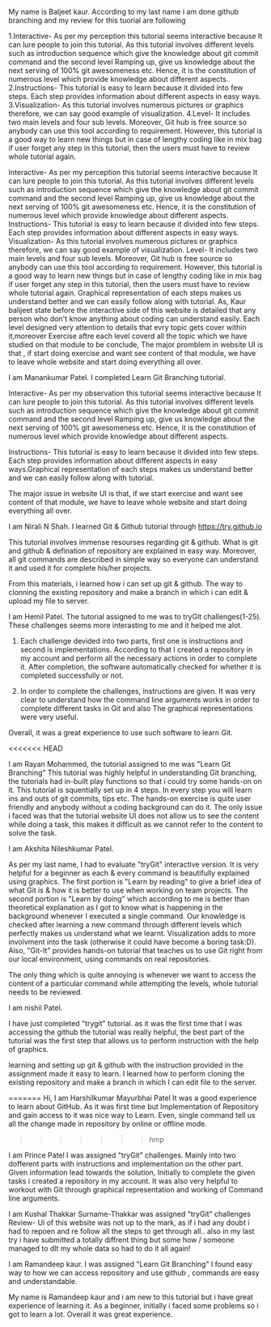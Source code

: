 My name is Baljeet kaur.
According to my last name i am done github branching and my review for this tuorial are following

1.Interactive- As per my perception this tutorial seems interactive because It can lure people to join this  tutorial. As this tutorial involves different levels such as introduction sequence which give the knowledge about git commit command and the second level Ramping up, give us knowledge about the next serving of 100% git awesomeness etc. Hence, it is the constitution of numerous level which provide knowledge about different aspects. 
2.Instructions- This tutorial is easy to learn because it divided into few steps. Each step provides information about different aspects in easy ways. 
3.Visualization- As this tutorial involves numerous pictures or graphics therefore, we can say good example of visualization. 
4.Level- It includes two main levels and four sub levels. Moreover, Git hub is free source so anybody can use this tool according to requirement.
However, this tutorial is a good way to learn new things but in case of lengthy coding like in mix bag if user forget any step in this tutorial, then the users must have to review whole tutorial again. 



Interactive- As per my perception this tutorial seems interactive because It can lure people to join this  tutorial. 
As this tutorial involves different levels such as introduction sequence which give the knowledge about git commit command and
the second level Ramping up, give us knowledge about the next serving of 100% git awesomeness etc. Hence, it is the constitution
of numerous level which provide knowledge about different aspects. 
Instructions- This tutorial is easy to learn because it divided into few steps. Each step provides information about different aspects in easy ways. 
Visualization- As this tutorial involves numerous pictures or graphics therefore, we can say good example of visualization. 
Level- It includes two main levels and four sub levels. Moreover, Git hub is free source so anybody can use this tool according to requirement.
However, this tutorial is a good way to learn new things but in case of lengthy coding like in mix bag if user forget any step in this tutorial,
then the users must have to review whole tutorial again. 
Graphical representation of each steps makes us understand better and we can easily follow along with tutorial.
As, Kaur balijeet state before the interactive side of this website is detailed that any person who don't know anything about coding can understand easily.
Each level designed very attention to details that evry topic gets cover within it,moreover Exercise aftre each level coverd all the topic which we have studied on that module
to be conclude, The major promblem in website UI is that , if start doing exercise and want see content of that module, we have to leave whole website and start doing everything all over. 


I am Manankumar Patel. I completed Learn Git Branching tutorial.

Interactive- As per my observation this tutorial seems interactive because It can lure people to join this tutorial. As this tutorial involves different levels such as introduction sequence which give the knowledge about git commit command and the second level Ramping up, give us knowledge about the next serving of 100% git awesomeness etc. Hence, it is the constitution of numerous level which provide knowledge about different aspects. 

Instructions- This tutorial is easy to learn because it divided into few steps. Each step provides information about different aspects in easy ways.Graphical representation of each steps makes us understand better and we can easily follow along with tutorial. 

The major issue in website UI is that, if we start exercise and want see content of that module, we have to leave whole website and start doing everything all over.


I am Nirali N Shah. I learned Git & Github tutorial through https://try.github.io 

This tutorial involves immense resourses regarding git & github. What is git and github & defination of repository are explained in easy way. Moreover, all git commands are described in simple way so everyone can understand it and used it for complete his/her projects.

From this materials, i learned how i can set up git & github. The way to clonning the existing repository and make a branch in which i can edit & upload my file to server.  

I am Hemil Patel. 
The tutorial assigned to me was to tryGit challenges(1-25). These challenges seems more interasting to me and it helped me alot.

1) Each challenge devided into two parts, first one is instructions and second is implementations. According to that I created a repository in my account and perform all the necessary actions in order to complete it. After completion, the software automatically checked for whether it is completed successfully or not.

2) In order to complete the challenges, instructions are given. It was very clear to understand how the command line arguments works in order to complete different tasks in Git and also The graphical representations were very useful.

Overall, it was a great experience to use such software to learn Git.

<<<<<<< HEAD

I am Rayan Mohammed, the tutorial assigned to me was "Learn Git Branching" This tutorial was highly helpful in understanding Git branching, the tutorials had in-built play functions so that i could try some hands-on on it. This tutorial is squentially set up in 4 steps. In every step you will learn ins and outs of git commits, tips etc. The hands-on exercise is quite user friendly and anybody without a coding background can do it. The only issue i faced was that the tutorial website UI does not allow us to see the content while doing a task, this makes it difficult as we cannot refer to the content to solve the task.

I am Akshita Nileshkumar Patel.

As per my last name, I had to evaluate "tryGit" interactive version. It is very helpful for a beginner as each & every command is beautifully explained using graphics. The first portion is "Learn by reading" to give a brief idea of what Git is & how it is better to use when working on team projects.
The second portion is "Learn by doing" which according to me is better than theoretical explanation as I got to know what is happening in the background whenever I executed a single command. Our knowledge is checked after learning a new command through different levels which perfectly makes us understand what we learnt. Visualization adds to more involvment into the task (otherwise it could have become a boring task:D). Also, "Git-It" provides hands-on tutorial that teaches us to use Git right from our local environment, using commands on real repositories.

The only thing which is quite annoying is whenever we want to access the content of a particular command while attempting the levels, whole tutorial needs to be reviewed.



I am nishil Patel.

I have just completed "trygit" tutorial. as it was the first time that I was accessing the github the tutorial was really helpful, the best part of the tutorial was the first step that allows us to perform instruction with the help of graphics.

learning  and setting up git & github with the instruction provided in the assignment made it easy to learn. I learned how to perform cloning the existing repository and make a branch in which I can edit file to the server.  

=======
Hi, I am Harshilkumar Mayurbhai Patel
It was a good experience to learn about GitHub. As it was first time but Implementation of Repository and gain access to it was nice way to Learn. Even, single command tell us all the change made in repository by online or offline mode.
>>>>>>> hmp

I am Prince Patel
I was assigned "tryGit" challenges. Mainly into two dofferent parts with instructions and implementation on the other part. Given information lead towards the solution, Initially to complete the given tasks i created a repository in my account.
It was also very helpful to workout with Git through graphical representation and working of Command line arguments.

I am Kushal Thakkar
Surname-Thakkar
was assigned "tryGit" challenges
Review- Ui of this website was not up to the mark, as if i had any doubt i had to repoen and re follow all the steps to get through all..
also in my last try i have submitted a totally diffrent thing but some how / someone managed to dlt my whole data so had to do it all again!

I am Ramandeep kaur. I was assigned "Learn Git Branching" I found easy way to how we can access repository and use github , commands are easy and understandable.
  
My name is Ramandeep kaur and i am new to this tutorial but i have great experience of learning it. 
As a beginner, initially i faced some problems so i got to learn a lot. Overall it was great experience.

